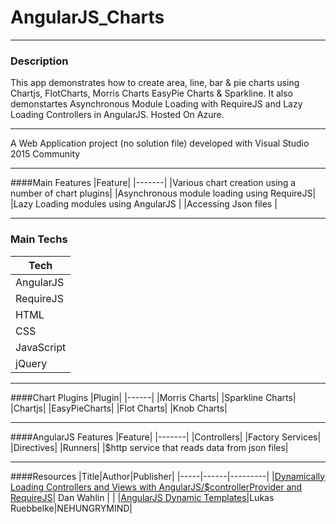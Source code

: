 # AngularJS_Charts

---
### Description
This app demonstrates how to create area, line, bar &amp; pie charts using Chartjs, FlotCharts, Morris Charts EasyPie Charts &amp; Sparkline. It also demonstartes Asynchronous Module Loading with RequireJS and Lazy Loading Controllers in AngularJS. Hosted On Azure.

---

A Web Application project (no solution file) developed with Visual Studio 2015 Community

---

####Main Features
|Feature|
|-------|
|Various chart creation using a number of chart plugins|
|Asynchronous module loading using RequireJS|
|Lazy Loading modules using AngularJS |
|Accessing Json files |

---

### Main Techs
|Tech|
|--------|
|AngularJS|
|RequireJS|
|HTML|
|CSS|
|JavaScript|
|jQuery|

---

####Chart Plugins
|Plugin|
|------|
|Morris Charts|
|Sparkline Charts|
|Chartjs|
|EasyPieCharts|
|Flot Charts|
|Knob Charts|

---

####AngularJS Features
|Feature|
|-------|
|Controllers|
|Factory Services|
|Directives|
|Runners|
|$http service that reads data from json files|

---

####Resources
|Title|Author|Publisher|
|-----|------|---------|
|[Dynamically Loading Controllers and Views with AngularJS/$controllerProvider and RequireJS](http://weblogs.asp.net/dwahlin/dynamically-loading-controllers-and-views-with-angularjs-and-requirejs)| Dan Wahlin | |
|[AngularJS Dynamic Templates](http://onehungrymind.com/angularjs-dynamic-templates/)|Lukas Ruebbelke|NEHUNGRYMIND|
